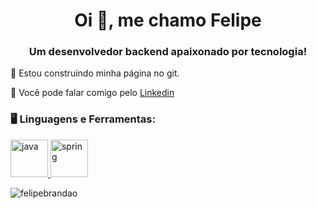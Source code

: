 <h1 align="center">Oi 👋, me chamo Felipe</h1>
<h3 align="center">Um desenvolvedor backend apaixonado por tecnologia!</h3>

🚧 Estou construindo minha página no git.

💬 Você pode falar comigo pelo [Linkedin](https://linkedin.com/in/felipeb31)

### 🖥️ Linguagens e Ferramentas: 
<p align="left">
    <a href="https://www.java.com" target="_blank" rel="noreferrer"> 
        <img src="https://cdn.jsdelivr.net/gh/devicons/devicon/icons/java/java-original-wordmark.svg" alt="java" width="60" height="60"/>
    </a> 
    <a href="https://spring.io/" target="_blank" rel="noreferrer">
        <img src="https://www.vectorlogo.zone/logos/springio/springio-icon.svg" alt="spring" width="60" height="60"/>
    </a>
</p>


<p align="left"><img
        src="https://komarev.com/ghpvc/?username=felipebrandao&label=Profile%20views&color=0e75b6&style=flat"
        alt="felipebrandao"/></p>
